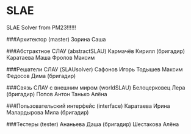 # SLAE
SLAE Solver from PM23!!!!!!

###Архитектор (master)
Зорина Саша

###Абстрактное СЛАУ (abstractSLAU)
Кармачёв Кирилл (бригадир)
Каратаева Маша
Фролов Максим

###Решатели СЛАУ (SLAUsolver)
Сафонов Игорь
Тодышев Максим
Федосов Дима (бригадир)

###Связь СЛАУ с внешним миром (worldSLAU)
Белоцерковец Лера (бригадир)
Попов Антон
Танько Алёна

###Пользовательский интерфейс (interface)
Каратаева Ирина
Малардырова Мила (бригадир)

###Тестеры (tester)
Ананьева Даша (бригадир)
Шестакова Алёна
